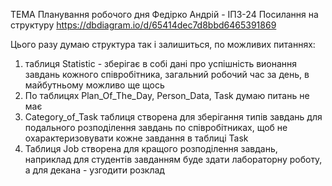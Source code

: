 ТЕМА Планування робочого дня
Федірко Андрій - ІПЗ-24
Посилання на структуру
https://dbdiagram.io/d/65414dec7d8bbd6465391869

Цього разу думаю структура так і залишиться, по можливих питаннях:
1) таблиця Statistic - зберігає в собі дані про успішність вионання завдань кожного співробітника, загальний робочий час за день, в майбутньому можливо ще щось
2) По таблицях Plan_Of_The_Day, Person_Data, Task думаю питань не має
3) Category_of_Task таблиця створена для зберігання типів завдань для подального розподілення завдань по співробітниках, щоб не охарактеризовувати кожне завдання в таблиці Task
4) Таблиця Job створена для кращого розподілення завдань, наприклад для студентів завданням буде здати лабораторну роботу, а для декана - узгодити розклад
